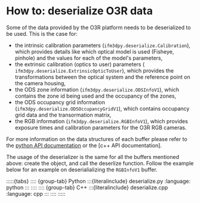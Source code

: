 # How to: deserialize O3R data

Some of the data provided by the O3R platform needs to be deserialized to be used. This is the case for:
- the intrinsic calibration parameters (`ifm3dpy.deserialize.Calibration`), which provides details like which optical model is used (Fisheye, pinhole) and the values for each of the model's parameters,
- the extrinsic calibration (optics to user) parameters (` ifm3dpy.deserialize.ExtrinsicOpticToUser`), which provides the transformations between the optical system and the reference point on the camera housing,
- the ODS zone information (`ifm3dpy.deserialize.ODSInfoV1`), which contains the zone id being used and the occupancy of the zones,
- the ODS occupancy grid information (`ifm3dpy.deserialize.ODSOccupancyGridV1`), which contains occupancy grid data and the transormation matrix,
- the RGB information (`ifm3dpy.deserialize.RGBInfoV1`), which provides exposure times and calibration parameters for the O3R RGB cameras.

For more information on the data structures of each buffer please refer to the [python API documentation](https://api.ifm3d.com/latest/_autosummary/ifm3dpy.deserialize.html) or the [c++ API documentation].

The usage of the deserializer is the same for all the buffers mentioned above: create the object, and call the deserlize function. Follow the example below for an example on deserialializing the `RGBInfoV1` buffer.

:::::{tabs}
:::: {group-tab} Python
:::{literalinclude} deserialize.py
:language: python
:::
::::
:::: {group-tab} C++
:::{literalinclude} deserialize.cpp
:language: cpp
:::
::::
:::::